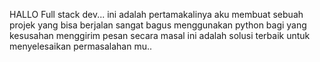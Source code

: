 HALLO Full stack dev...
ini adalah pertamakalinya aku membuat sebuah projek yang bisa berjalan sangat bagus menggunakan python
bagi yang kesusahan menggirim pesan secara masal ini adalah solusi terbaik untuk menyelesaikan permasalahan mu..
